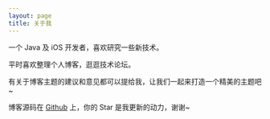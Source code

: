 ```yaml
---
layout: page
title: 关于我 
---
```


一个 Java 及 iOS 开发者，喜欢研究一些新技术。
<p>
平时喜欢整理个人博客，逛逛技术论坛。

<p>

有关于博客主题的建议和意见都可以提给我，让我们一起来打造一个精美的主题吧~ 

<p> 

博客源码在 <a target="_blank" href='https://github.com/hdd2803/hdd2803.github.io/'>Github</a> 上，你的 Star 是我更新的动力，谢谢~

